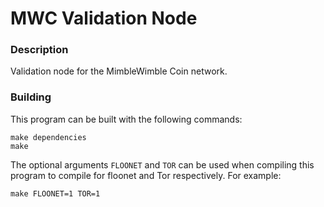 # MWC Validation Node

### Description
Validation node for the MimbleWimble Coin network.

### Building
This program can be built with the following commands:
```
make dependencies
make
```

The optional arguments `FLOONET` and `TOR` can be used when compiling this program to compile for floonet and Tor respectively. For example:
```
make FLOONET=1 TOR=1
```

